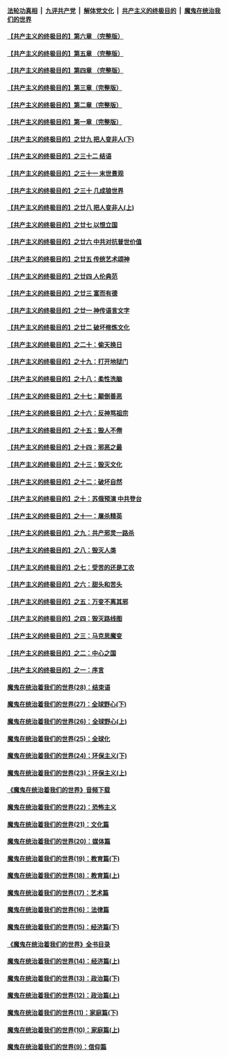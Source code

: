 ####  [法轮功真相](../../../../basic/blob/master/README.md?t=12252113) &nbsp;|&nbsp; [九评共产党](../../../../9ping.md/blob/master/README.md?t=12252113) &nbsp;|&nbsp; [解体党文化](../../../../jtdwh.md/blob/master/README.md?t=12252113)  &nbsp;|&nbsp; [共产主义的终极目的](../../../../gczydzjmd.md/blob/master/README.md?t=12252113) &nbsp;|&nbsp; [魔鬼在统治我们的世界](../../../../mgztzwmdsj.md/blob/master/README.md?t=12252113) 

#### [【共产主义的终极目的】第六章 （完整版）](../pages/nsc422/n11428913.md?t=12252113) 

#### [【共产主义的终极目的】第五章 （完整版）](../pages/nsc422/n11428912.md?t=12252113) 

#### [【共产主义的终极目的】第四章 （完整版）](../pages/nsc422/n11428907.md?t=12252113) 

#### [【共产主义的终极目的】第三章（完整版）](../pages/nsc422/n11428848.md?t=12252113) 

#### [【共产主义的终极目的】第二章（完整版）](../pages/nsc422/n11428831.md?t=12252113) 

#### [【共产主义的终极目的】第一章（完整版）](../pages/nsc422/n11417651.md?t=12252113) 

#### [【共产主义的终极目的】之廿九 把人变非人(下)](../pages/nsc422/n11344140.md?t=12252113) 

#### [【共产主义的终极目的】之三十二 结语](../pages/nsc422/n11360535.md?t=12252113) 

#### [【共产主义的终极目的】之三十一 末世景观](../pages/nsc422/n11351129.md?t=12252113) 

#### [【共产主义的终极目的】之三十 几成狼世界](../pages/nsc422/n11348280.md?t=12252113) 

#### [【共产主义的终极目的】之廿八 把人变非人(上)](../pages/nsc422/n11340492.md?t=12252113) 

#### [【共产主义的终极目的】之廿七 以恨立国](../pages/nsc422/n11336944.md?t=12252113) 

#### [【共产主义的终极目的】之廿六 中共对抗普世价值](../pages/nsc422/n11324785.md?t=12252113) 

#### [【共产主义的终极目的】之廿五 传统艺术颂神](../pages/nsc422/n11296396.md?t=12252113) 

#### [【共产主义的终极目的】之廿四 人伦典范](../pages/nsc422/n11296397.md?t=12252113) 

#### [【共产主义的终极目的】之廿三 富而有德](../pages/nsc422/n11283598.md?t=12252113) 

#### [【共产主义的终极目的】之廿一 神传语言文字](../pages/nsc422/n11263265.md?t=12252113) 

#### [【共产主义的终极目的】之廿二 破坏修炼文化](../pages/nsc422/n11245728.md?t=12252113) 

#### [【共产主义的终极目的】之二十：偷天换日](../pages/nsc422/n11238846.md?t=12252113) 

#### [【共产主义的终极目的】之十九：打开地狱门](../pages/nsc422/n11206376.md?t=12252113) 

#### [【共产主义的终极目的】之十八：柔性洗脑](../pages/nsc422/n11199994.md?t=12252113) 

#### [【共产主义的终极目的】之十七：颠倒善恶](../pages/nsc422/n11179782.md?t=12252113) 

#### [【共产主义的终极目的】之十六：反神骂祖宗](../pages/nsc422/n11166798.md?t=12252113) 

#### [【共产主义的终极目的】之十五：毁人不倦](../pages/nsc422/n11166792.md?t=12252113) 

#### [【共产主义的终极目的】之十四：邪恶之最](../pages/nsc422/n11150249.md?t=12252113) 

#### [【共产主义的终极目的】之十三：毁灭文化](../pages/nsc422/n11135227.md?t=12252113) 

#### [【共产主义的终极目的】之十二：破坏自然](../pages/nsc422/n11135214.md?t=12252113) 

#### [【共产主义的终极目的】之十：苏俄预演 中共登台](../pages/nsc422/n11118424.md?t=12252113) 

#### [【共产主义的终极目的】之十一：屠杀精英](../pages/nsc422/n11118442.md?t=12252113) 

#### [【共产主义的终极目的】之九：共产邪灵一路杀](../pages/nsc422/n11114139.md?t=12252113) 

#### [【共产主义的终极目的】之八：毁灭人类](../pages/nsc422/n11108503.md?t=12252113) 

#### [【共产主义的终极目的】之七：受苦的还是工农](../pages/nsc422/n11101809.md?t=12252113) 

#### [【共产主义的终极目的】之六：甜头和苦头](../pages/nsc422/n11096971.md?t=12252113) 

#### [【共产主义的终极目的】之五：万变不离其邪](../pages/nsc422/n11091285.md?t=12252113) 

#### [【共产主义的终极目的】之四：毁灭路线图](../pages/nsc422/n11086284.md?t=12252113) 

#### [【共产主义的终极目的】之三：马克思魔变](../pages/nsc422/n11061941.md?t=12252113) 

#### [【共产主义的终极目的】之二：中心之国](../pages/nsc422/n11047728.md?t=12252113) 

#### [【共产主义的终极目的】之一：序言](../pages/nsc422/n11086077.md?t=12252113) 

#### [魔鬼在统治着我们的世界(28)：结束语](../pages/nsc422/n10936246.md?t=12252113) 

#### [魔鬼在统治着我们的世界(27)：全球野心(下)](../pages/nsc422/n10928319.md?t=12252113) 

#### [魔鬼在统治着我们的世界(26)：全球野心(上)](../pages/nsc422/n10900318.md?t=12252113) 

#### [魔鬼在统治着我们的世界(25)：全球化](../pages/nsc422/n10788205.md?t=12252113) 

#### [魔鬼在统治着我们的世界(24)：环保主义(下)](../pages/nsc422/n10695307.md?t=12252113) 

#### [魔鬼在统治着我们的世界(23)：环保主义(上)](../pages/nsc422/n10688613.md?t=12252113) 

#### [《魔鬼在统治着我们的世界》音频下载](../pages/nsc422/n10635553.md?t=12252113) 

#### [魔鬼在统治着我们的世界(22)：恐怖主义](../pages/nsc422/n10614727.md?t=12252113) 

#### [魔鬼在统治着我们的世界(21)：文化篇](../pages/nsc422/n10597706.md?t=12252113) 

#### [魔鬼在统治着我们的世界(20)：媒体篇](../pages/nsc422/n10586579.md?t=12252113) 

#### [魔鬼在统治着我们的世界(19)：教育篇(下)](../pages/nsc422/n10564808.md?t=12252113) 

#### [魔鬼在统治着我们的世界(18)：教育篇(上)](../pages/nsc422/n10526970.md?t=12252113) 

#### [魔鬼在统治着我们的世界(17)：艺术篇](../pages/nsc422/n10499093.md?t=12252113) 

#### [魔鬼在统治着我们的世界(16)：法律篇](../pages/nsc422/n10485969.md?t=12252113) 

#### [魔鬼在统治着我们的世界(15)：经济篇(下)](../pages/nsc422/n10469975.md?t=12252113) 

#### [《魔鬼在统治着我们的世界》全书目录](../pages/nsc422/n10464261.md?t=12252113) 

#### [魔鬼在统治着我们的世界(14)：经济篇(上)](../pages/nsc422/n10457370.md?t=12252113) 

#### [魔鬼在统治着我们的世界(13)：政治篇(下)](../pages/nsc422/n10448270.md?t=12252113) 

#### [魔鬼在统治着我们的世界(12)：政治篇(上)](../pages/nsc422/n10444576.md?t=12252113) 

#### [魔鬼在统治着我们的世界(11)：家庭篇(下)](../pages/nsc422/n10440961.md?t=12252113) 

#### [魔鬼在统治着我们的世界(10)：家庭篇(上)](../pages/nsc422/n10435448.md?t=12252113) 

#### [魔鬼在统治着我们的世界(9)：信仰篇](../pages/nsc422/n10432159.md?t=12252113) 

